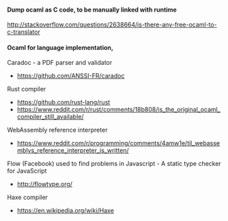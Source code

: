 

#### Dump ocaml as C code, to be manually linked with runtime

http://stackoverflow.com/questions/2638664/is-there-any-free-ocaml-to-c-translator



#### Ocaml for language implementation,


Caradoc - a PDF parser and validator

  - https://github.com/ANSSI-FR/caradoc

Rust compiler

  - https://github.com/rust-lang/rust
  - https://www.reddit.com/r/rust/comments/18b808/is_the_original_ocaml_compiler_still_available/

WebAssembly reference interpreter

  - https://www.reddit.com/r/programming/comments/4amw1e/til_webassemblys_reference_interpreter_is_written/

Flow (Facebook) used to find problems in Javascript - A static type checker for JavaScript

  - http://flowtype.org/


Haxe compiler

  - https://en.wikipedia.org/wiki/Haxe


